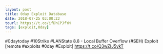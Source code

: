 ```yaml
---
layout: post
title: 0day Exploit Database
date: 2018-07-25 03:00:23
tourl: https://t.co/ifDhCPJfYM
tags: [exploit,0day]
---
```

#0daytoday #10Strike #LANState 8.8 - Local Buffer Overflow (#SEH) Exploit [remote #exploits #0day #Exploit] https://t.co/Q3wZIJ5vkT